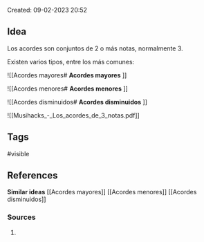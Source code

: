 Created: 09-02-2023 20:52

## <span class="pink"> **Idea** </span>
Los acordes son conjuntos de 2 o más notas, normalmente 3.

Existen varios tipos, entre los más comunes:

![[Acordes mayores#<span class="pink"> **Acordes mayores** </span>]]

![[Acordes menores#<span class="pink"> **Acordes menores** </span>]]

![[Acordes disminuidos#<span class="pink"> **Acordes disminuidos** </span>]]

![[Musihacks_-_Los_acordes_de_3_notas.pdf]]


## <span class="orange"> **Tags**</span>
<span class="tag"> #visible</span> 

## <span class="green"> **References**</span>
<span class="blue"> **Similar ideas** </span>
[[Acordes mayores]]
[[Acordes menores]]
[[Acordes disminuidos]]

### <span class="purple"> **Sources**</span>
1. 